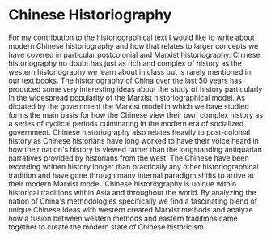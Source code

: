 # Chinese Historiography
For my contribution to the historiographical text I would like to write about modern Chinese historiography and how that relates to larger concepts we have covered in particular postcolonial and Marxist historiography. Chinese historiography no doubt has just as rich and complex of history as the western historiography we learn about in class but is rarely mentioned in our text books. The historiography of China over the last 50 years has produced some very interesting ideas about the study of history particularly in the widespread popularity of the Marxist historiographical model. As dictated by the government the Marxist model in which we have studied forms the main basis for how the Chinese view their own complex history as a series of cyclical periods culminating in the modern era of socialized government. Chinese historiography also relates heavily to post-colonial history as Chinese historians have long worked to have their voice heard in how their nation's history is viewed rather than the longstanding antiquarian narratives provided by historians from the west. The Chinese have been recording written history longer than practically any other historiographical tradition and have gone through many internal paradigm shifts to arrive at their modern Marxist model. Chinese historiography is unique within historical traditions within Asia and throughout the world. By analyzing the nation of China's methodologies specifically we find a fascinating blend of unique Chinese ideas with western created Marxist methods and analyze how a fusion between western methods and eastern traditions came together to create the modern state of Chinese historicism. 
